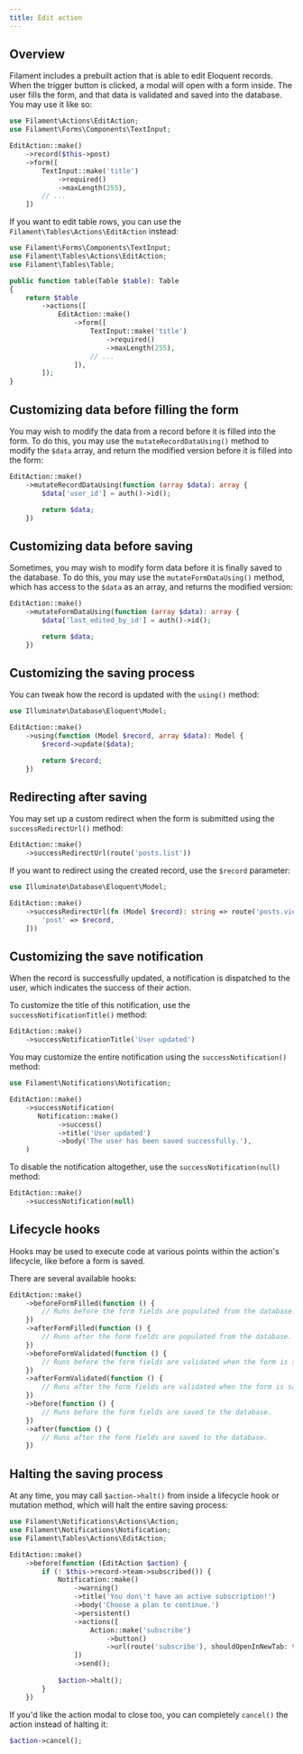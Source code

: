 ```yaml
---
title: Edit action
---
```


## Overview

Filament includes a prebuilt action that is able to edit Eloquent records. When the trigger button is clicked, a modal will open with a form inside. The user fills the form, and that data is validated and saved into the database. You may use it like so:

```php
use Filament\Actions\EditAction;
use Filament\Forms\Components\TextInput;

EditAction::make()
    ->record($this->post)
    ->form([
        TextInput::make('title')
            ->required()
            ->maxLength(255),
        // ...
    ])
```

If you want to edit table rows, you can use the `Filament\Tables\Actions\EditAction` instead:

```php
use Filament\Forms\Components\TextInput;
use Filament\Tables\Actions\EditAction;
use Filament\Tables\Table;

public function table(Table $table): Table
{
    return $table
        ->actions([
            EditAction::make()
                ->form([
                    TextInput::make('title')
                        ->required()
                        ->maxLength(255),
                    // ...
                ]),
        ]);
}
```

## Customizing data before filling the form

You may wish to modify the data from a record before it is filled into the form. To do this, you may use the `mutateRecordDataUsing()` method to modify the `$data` array, and return the modified version before it is filled into the form:

```php
EditAction::make()
    ->mutateRecordDataUsing(function (array $data): array {
        $data['user_id'] = auth()->id();

        return $data;
    })
```

## Customizing data before saving

Sometimes, you may wish to modify form data before it is finally saved to the database. To do this, you may use the `mutateFormDataUsing()` method, which has access to the `$data` as an array, and returns the modified version:

```php
EditAction::make()
    ->mutateFormDataUsing(function (array $data): array {
        $data['last_edited_by_id'] = auth()->id();

        return $data;
    })
```

## Customizing the saving process

You can tweak how the record is updated with the `using()` method:

```php
use Illuminate\Database\Eloquent\Model;

EditAction::make()
    ->using(function (Model $record, array $data): Model {
        $record->update($data);

        return $record;
    })
```

## Redirecting after saving

You may set up a custom redirect when the form is submitted using the `successRedirectUrl()` method:

```php
EditAction::make()
    ->successRedirectUrl(route('posts.list'))
```

If you want to redirect using the created record, use the `$record` parameter:

```php
use Illuminate\Database\Eloquent\Model;

EditAction::make()
    ->successRedirectUrl(fn (Model $record): string => route('posts.view', [
        'post' => $record,
    ]))
```

## Customizing the save notification

When the record is successfully updated, a notification is dispatched to the user, which indicates the success of their action.

To customize the title of this notification, use the `successNotificationTitle()` method:

```php
EditAction::make()
    ->successNotificationTitle('User updated')
```

You may customize the entire notification using the `successNotification()` method:

```php
use Filament\Notifications\Notification;

EditAction::make()
    ->successNotification(
       Notification::make()
            ->success()
            ->title('User updated')
            ->body('The user has been saved successfully.'),
    )
```

To disable the notification altogether, use the `successNotification(null)` method:

```php
EditAction::make()
    ->successNotification(null)
```

## Lifecycle hooks

Hooks may be used to execute code at various points within the action's lifecycle, like before a form is saved.

There are several available hooks:

```php
EditAction::make()
    ->beforeFormFilled(function () {
        // Runs before the form fields are populated from the database.
    })
    ->afterFormFilled(function () {
        // Runs after the form fields are populated from the database.
    })
    ->beforeFormValidated(function () {
        // Runs before the form fields are validated when the form is saved.
    })
    ->afterFormValidated(function () {
        // Runs after the form fields are validated when the form is saved.
    })
    ->before(function () {
        // Runs before the form fields are saved to the database.
    })
    ->after(function () {
        // Runs after the form fields are saved to the database.
    })
```

## Halting the saving process

At any time, you may call `$action->halt()` from inside a lifecycle hook or mutation method, which will halt the entire saving process:

```php
use Filament\Notifications\Actions\Action;
use Filament\Notifications\Notification;
use Filament\Tables\Actions\EditAction;

EditAction::make()
    ->before(function (EditAction $action) {
        if (! $this->record->team->subscribed()) {
            Notification::make()
                ->warning()
                ->title('You don\'t have an active subscription!')
                ->body('Choose a plan to continue.')
                ->persistent()
                ->actions([
                    Action::make('subscribe')
                        ->button()
                        ->url(route('subscribe'), shouldOpenInNewTab: true),
                ])
                ->send();
        
            $action->halt();
        }
    })
```

If you'd like the action modal to close too, you can completely `cancel()` the action instead of halting it:

```php
$action->cancel();
```